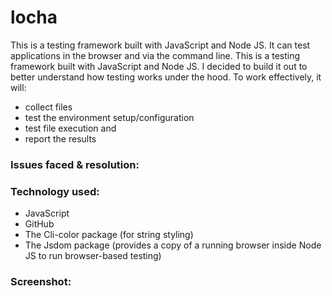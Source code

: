 # locha
 This is a testing framework built with JavaScript and Node JS. It can test applications in the browser and via the command line. 
 This is a testing framework built with JavaScript and Node JS. I decided to build it out to better understand how testing works under the hood. To work effectively, it will:
 - collect files
 - test the environment setup/configuration
 - test file execution and
 - report the results

<h3>Issues faced & resolution:</h3>
 

<h3>Technology used:</h3>

- JavaScript
- GitHub
- The Cli-color package (for string styling)
- The Jsdom package (provides a copy of a running browser inside Node JS to run browser-based testing)



<h3>Screenshot:</h3>


